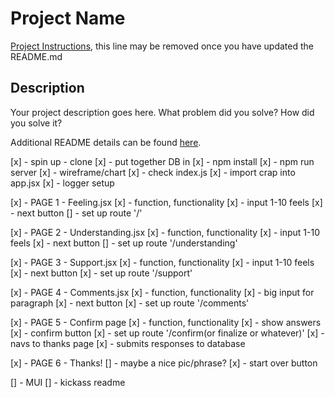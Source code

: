 # Project Name

[Project Instructions](./INSTRUCTIONS.md), this line may be removed once you have updated the README.md

## Description

Your project description goes here. What problem did you solve? How did you solve it?

Additional README details can be found [here](https://github.com/PrimeAcademy/readme-template/blob/master/README.md).


[x] - spin up - clone
[x] - put together DB in 
[x] - npm install
[x] - npm run server
[x] - wireframe/chart
[x] - check index.js
[x] - import crap into app.jsx
[x] - logger setup

[x] - PAGE 1 - Feeling.jsx
    [x] - function, functionality
    [x] - input 1-10 feels
    [x] - next button
    [] - set up route '/'

[x] - PAGE 2 - Understanding.jsx
    [x] - function, functionality
    [x] - input 1-10 feels
    [x] - next button
    [] - set up route '/understanding'

[x] - PAGE 3 - Support.jsx
    [x] - function, functionality
    [x] - input 1-10 feels
    [x] - next button
    [x] - set up route '/support'

[x] - PAGE 4 - Comments.jsx
    [x] - function, functionality
    [x] - big input for paragraph
    [x] - next button
    [x] - set up route '/comments'

[x] - PAGE 5 - Confirm page
    [x] - function, functionality
    [x] - show answers
    [x] - confirm button
    [x] - set up route '/confirm(or finalize or whatever)'
        [x] - navs to thanks page
        [x] - submits responses to database

[x] - PAGE 6 - Thanks!
    [] - maybe a nice pic/phrase?
    [x] - start over button
    
[] - MUI
[] - kickass readme